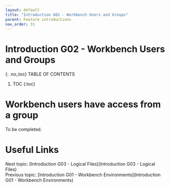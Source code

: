 ```yaml
---
layout: default
title: "Introduction G02 - Workbench Users and Groups"
parent: Feature introductions
nav_order: 31
---
```


# Introduction G02 - Workbench Users and Groups
{: .no_toc}
TABLE OF CONTENTS 
1. TOC
{:toc}  

# Workbench users have access from a group
To be completed.  
  


# Useful Links
Next topic: [Introduction G03 - Logical Files](Introduction G03 - Logical Files)  
Previous topic: [Introduction G01 - Workbench Environments](Introduction G01 - Workbench Environments)  
